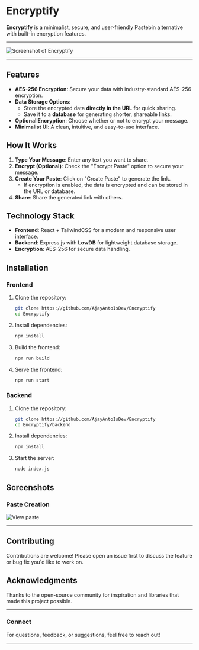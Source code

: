 # Encryptify

**Encryptify** is a minimalist, secure, and user-friendly Pastebin alternative with built-in encryption features.

---

![Screenshot of Encryptify](https://cloud-15ituaxfs-hack-club-bot.vercel.app/0screenshot_2024-12-14_at_6.20.05___pm.png)

---

## Features

- **AES-256 Encryption**: Secure your data with industry-standard AES-256 encryption.
- **Data Storage Options**:
  - Store the encrypted data **directly in the URL** for quick sharing.
  - Save it to a **database** for generating shorter, shareable links.
- **Optional Encryption**: Choose whether or not to encrypt your message.
- **Minimalist UI**: A clean, intuitive, and easy-to-use interface.

## How It Works

1. **Type Your Message**: Enter any text you want to share.
2. **Encrypt (Optional)**: Check the "Encrypt Paste" option to secure your message.
3. **Create Your Paste**: Click on "Create Paste" to generate the link.
   - If encryption is enabled, the data is encrypted and can be stored in the URL or database.
4. **Share**: Share the generated link with others.

## Technology Stack

- **Frontend**: React + TailwindCSS for a modern and responsive user interface.
- **Backend**: Express.js with **LowDB** for lightweight database storage.
- **Encryption**: AES-256 for secure data handling.

## Installation

### Frontend
1. Clone the repository:
   ```bash
   git clone https://github.com/AjayAntoIsDev/Encryptify
   cd Encryptify
   ```
2. Install dependencies:
   ```bash
   npm install
   ```
3. Build the frontend:
   ```bash
   npm run build
   ```
4. Serve the frontend:
   ```bash
   npm run start
   ```

### Backend
1. Clone the repository:
   ```bash
   git clone https://github.com/AjayAntoIsDev/Encryptify
   cd Encryptify/backend
   ```
2. Install dependencies:
   ```bash
   npm install
   ```
3. Start the server:
   ```bash
   node index.js
   ```

## Screenshots

### Paste Creation
![View paste](https://cloud-7aolplv8h-hack-club-bot.vercel.app/0screenshot_2024-12-14_at_6.23.48___pm.png)

---

## Contributing
Contributions are welcome! Please open an issue first to discuss the feature or bug fix you'd like to work on.

## Acknowledgments
Thanks to the open-source community for inspiration and libraries that made this project possible.

---

### Connect
For questions, feedback, or suggestions, feel free to reach out!

---
